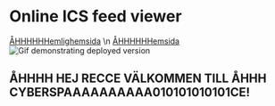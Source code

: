 # Online ICS feed viewer


[ÅHHHHHHemlighemsida](https://binar-reka.github.io/online-ics-feed-viewer/)
\n
[ÅHHHHHHemsida](https:recce.utn.se)
![Gif demonstrating deployed version](./demo.gif)


## ÅHHHH HEJ RECCE VÄLKOMMEN TILL ÅHHH CYBERSPAAAAAAAAAA010101010101CE!
